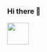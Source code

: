 ### Hi there 👋
<img src="https://upload.wikimedia.org/wikipedia/commons/thumb/9/9a/Laravel.svg/1969px-Laravel.svg.png" width="50px">
<img src=" https://github.com/amandabarboza/amandabarboza/assets/71797931/5ce5fe0e-60f5-49fd-89dc-298863344aa8" width="15px"/>


<!--
**amandabarboza/amandabarboza** is a ✨ _special_ ✨ repository because its `README.md` (this file) appears on your GitHub profile.

Here are some ideas to get you started:

- 🔭 I’m currently working on ...
- 🌱 I’m currently learning ...
- 👯 I’m looking to collaborate on ...
- 🤔 I’m looking for help with ...
- 💬 Ask me about ...
- 📫 How to reach me: ...
- 😄 Pronouns: ...
- ⚡ Fun fact: ...
-->
